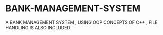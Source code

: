 # BANK-MANAGEMENT-SYSTEM
A BANK MANAGEMENT SYSTEM , USING OOP CONCEPTS OF C++ , FILE HANDLING IS ALSO INCLUDED

